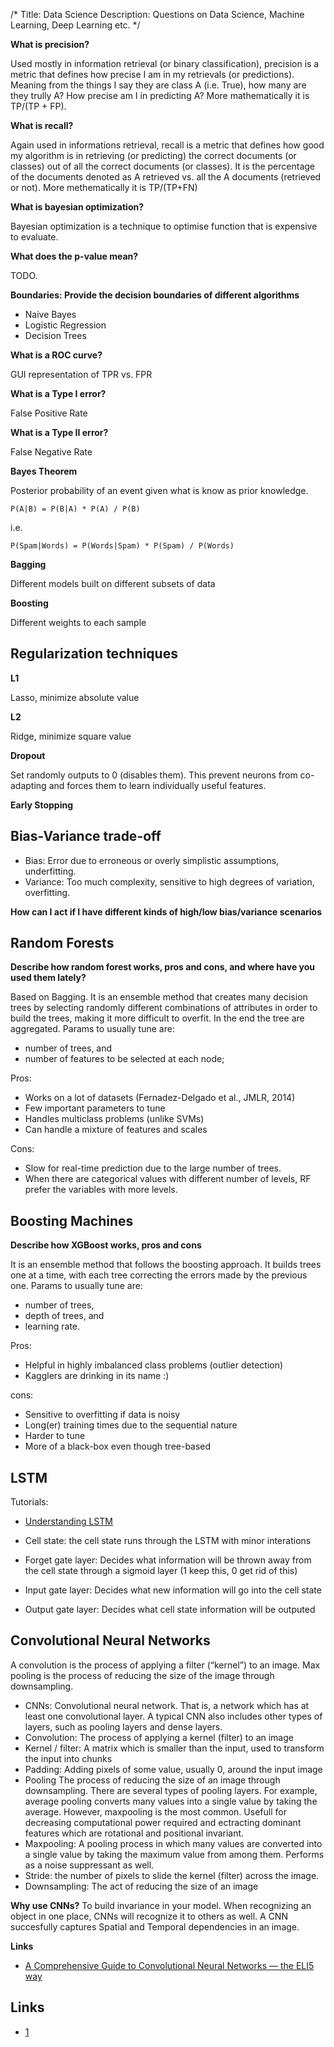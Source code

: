 /*
Title: Data Science
Description: Questions on Data Science, Machine Learning, Deep Learning etc.
*/

**What is precision?**

Used mostly in information retrieval (or binary classification), precision is a metric that defines how precise I am in my retrievals (or predictions). Meaning from the things I say they are class A (i.e. True), how many are they trully A? How precise am I in predicting A? More mathematically it is TP/(TP + FP).

**What is recall?**

Again used in informations retrieval, recall is a metric that defines how good my algorithm is in retrieving (or predicting) the correct documents (or classes) out of all the correct documents (or classes). It is the percentage of the documents denoted as A retrieved vs. all the A documents (retrieved or not). More methematically it is TP/(TP+FN)

**What is bayesian optimization?**

Bayesian optimization is a technique to optimise function that is expensive to evaluate.

**What does the p-value mean?**

TODO.

**Boundaries: Provide the decision boundaries of different algorithms**

- Naive Bayes
- Logistic Regression
- Decision Trees

**What is a ROC curve?**

GUI representation of TPR vs. FPR

**What is a Type I error?**

False Positive Rate

**What is a Type II error?**

False Negative Rate

**Bayes Theorem**

Posterior probability of an event given what is know as prior knowledge.

`P(A|B) = P(B|A) * P(A) / P(B)`

i.e.

`P(Spam|Words) = P(Words|Spam) * P(Spam) / P(Words)`

**Bagging**

Different models built on different subsets of data

**Boosting**

Different weights to each sample

## Regularization techniques

**L1**

Lasso, minimize absolute value

**L2**

Ridge, minimize square value

**Dropout**

Set randomly outputs to 0 (disables them). This prevent neurons from co-adapting and forces them to learn individually useful features. 

**Early Stopping**

## Bias-Variance trade-off

- Bias: Error due to erroneous or overly simplistic assumptions, underfitting.
- Variance: Too much complexity, sensitive to high degrees of variation, overfitting.

**How can I act if I have different kinds of high/low bias/variance scenarios**

## Random Forests

**Describe how random forest works, pros and cons, and where have you used them lately?**

Based on Bagging. It is an ensemble method that creates many decision trees by selecting randomly different combinations of attributes in order to build the trees, making it more difficult to overfit. In the end the tree are aggregated. Params to usually tune are:
  - number of trees, and
  - number of features to be selected at each node;

Pros:
 - Works on a lot of datasets (Fernadez-Delgado et al., JMLR, 2014)
 - Few important parameters to tune
 - Handles multiclass problems (unlike SVMs)
 - Can handle a mixture of features and scales
 
Cons:
 - Slow for real-time prediction due to the large number of trees.
 - When there are categorical values with different number of levels, RF prefer the variables with more levels.
 
## Boosting Machines

**Describe how XGBoost works, pros and cons**

It is an ensemble method that follows the boosting approach. It builds trees one at a time, with each tree correcting the errors made by the previous one. Params to usually tune are:
  - number of trees, 
  - depth of trees, and 
  - learning rate.

Pros:
- Helpful in highly imbalanced class problems (outlier detection)
- Kagglers are drinking in its name :)

cons:
- Sensitive to overfitting if data is noisy
- Long(er) training times due to the sequential nature
- Harder to tune
- More of a black-box even though tree-based


## LSTM

Tutorials:
- [Understanding LSTM](https://colah.github.io/posts/2015-08-Understanding-LSTMs/)

- Cell state: the cell state runs through the LSTM with minor interations
- Forget gate layer: Decides what information will be thrown away from the cell state through a sigmoid layer (1 keep this, 0 get rid of this)
- Input gate layer: Decides what new information will go into the cell state
- Output gate layer: Decides what cell state information will be outputed

## Convolutional Neural Networks

A convolution is the process of applying a filter (“kernel”) to an image. Max pooling is the process of reducing the size of the image through downsampling.

- CNNs: Convolutional neural network. That is, a network which has at least one convolutional layer. A typical CNN also includes other types of layers, such as pooling layers and dense layers.
- Convolution: The process of applying a kernel (filter) to an image
- Kernel / filter: A matrix which is smaller than the input, used to transform the input into chunks
- Padding: Adding pixels of some value, usually 0, around the input image
- Pooling The process of reducing the size of an image through downsampling. There are several types of pooling layers. For example, average pooling converts many values into a single value by taking the average. However, maxpooling is the most common. Usefull for decreasing computational power required and ectracting dominant features which are rotational and positional invariant.
- Maxpooling: A pooling process in which many values are converted into a single value by taking the maximum value from among them. Performs as a noise suppressant as well.
- Stride: the number of pixels to slide the kernel (filter) across the image.
- Downsampling: The act of reducing the size of an image

**Why use CNNs?**
To build invariance in your model. When recognizing an object in one place, CNNs will recognize it to others as well. A CNN succesfully captures Spatial and Temporal dependencies in an image.

**Links**

- [A Comprehensive Guide to Convolutional Neural Networks — the ELI5 way](https://towardsdatascience.com/a-comprehensive-guide-to-convolutional-neural-networks-the-eli5-way-3bd2b1164a53)

## Links

- [1](https://www.kdnuggets.com/2019/07/xgboost-random-forest-bayesian-optimisation.html)